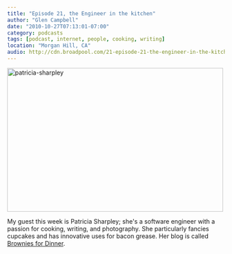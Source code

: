 ```yaml
---
title: "Episode 21, the Engineer in the kitchen"
author: "Glen Campbell"
date: "2010-10-27T07:13:01-07:00"
category: podcasts
tags: [podcast, internet, people, cooking, writing]
location: "Morgan Hill, CA"
audio: http://cdn.broadpool.com/21-episode-21-the-engineer-in-the-kitchen.mp3
---
```


<a href="http://www.flickr.com/photos/gecampbell/8586914504/" title="patricia-sharpley by gecampbell, on Flickr"><img src="http://farm9.staticflickr.com/8105/8586914504_0fb1739e1f.jpg" width="500" height="333" alt="patricia-sharpley"></a>

My guest this week is Patricia Sharpley; she's a software engineer with a passion for cooking, writing, and photography. She particularly fancies cupcakes and has innovative uses for bacon grease. Her blog is called [Brownies for Dinner](http://browniesfordinner.com).
